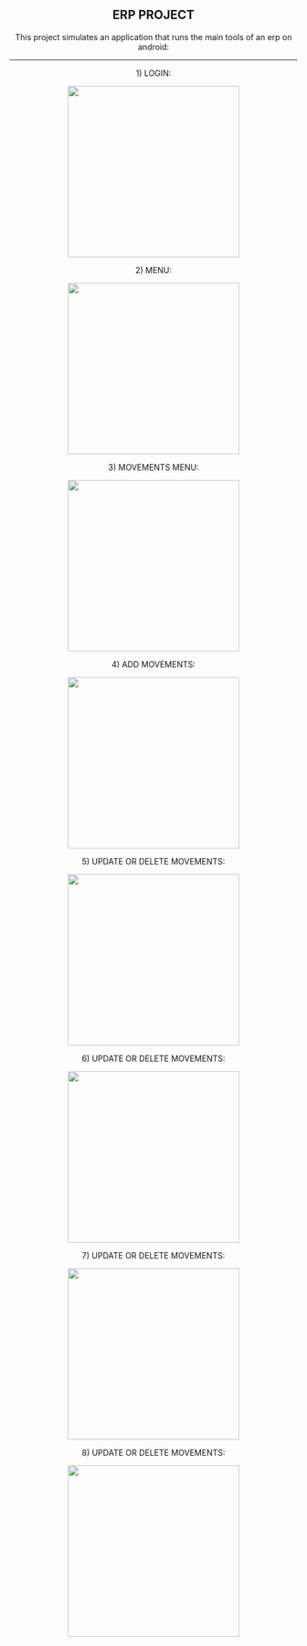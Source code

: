 <h2 align="center">  ERP PROJECT</h2>

<p align="center">This project simulates an application that runs the main tools of an erp on android: </p>

---

<p align="center">1) LOGIN: </p>

<p align="center">
  <img src="https://github.com/Lxvine/ERP/blob/master/Screenshots/erp1.png" style=" width:300px">
</p>

<p align="center">2) MENU: </p>

<p align="center">
  <img src="https://github.com/Lxvine/ERP/blob/master/Screenshots/erp2.png" style=" width:300px">
</p>

<p align="center">3) MOVEMENTS MENU: </p>

<p align="center">
  <img src="https://github.com/Lxvine/ERP/blob/master/Screenshots/erp3.png" style=" width:300px">
</p>

<p align="center">4) ADD MOVEMENTS: </p>

<p align="center">
  <img src="https://github.com/Lxvine/ERP/blob/master/Screenshots/erp4.png" style=" width:300px">
</p>

<p align="center">5) UPDATE OR DELETE MOVEMENTS: </p>

<p align="center">
  <img src="https://github.com/Lxvine/ERP/blob/master/Screenshots/erp5.png" style=" width:300px">
</p>

<p align="center">6) UPDATE OR DELETE MOVEMENTS: </p>

<p align="center">
  <img src="https://github.com/Lxvine/ERP/blob/master/Screenshots/erp6.png" style=" width:300px">
</p>

<p align="center">7) UPDATE OR DELETE MOVEMENTS: </p>

<p align="center">
  <img src="https://github.com/Lxvine/ERP/blob/master/Screenshots/erp7.png" style=" width:300px">
</p>

<p align="center">8) UPDATE OR DELETE MOVEMENTS: </p>

<p align="center">
  <img src="https://github.com/Lxvine/ERP/blob/master/Screenshots/erp8.png" style=" width:300px">
</p>
